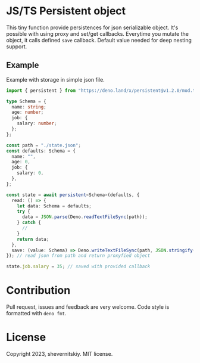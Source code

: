 # JS/TS Persistent object

This tiny function provide persistences for json serializable object. It's possible with using proxy and set/get
callbacks. Everytime you mutate the object, it calls defined `save` callback. Default value needed for deep nesting
support.

## Example

Example with storage in simple json file.

```ts
import { persistent } from "https://deno.land/x/persistent@v1.2.0/mod.ts";

type Schema = {
  name: string;
  age: number;
  job: {
    salary: number;
  };
};

const path = "./state.json";
const defaults: Schema = {
  name: "",
  age: 0,
  job: {
    salary: 0,
  },
};

const state = await persistent<Schema>(defaults, {
  read: () => {
    let data: Schema = defaults;
    try {
      data = JSON.parse(Deno.readTextFileSync(path));
    } catch {
      //
    }
    return data;
  },
  save: (value: Schema) => Deno.writeTextFileSync(path, JSON.stringify(value, null, 2)),
}); // read json from path and return proxyfied object

state.job.salary = 35; // saved with provided callback
```

# Contribution

Pull request, issues and feedback are very welcome. Code style is formatted with `deno fmt`.

# License

Copyright 2023, shevernitskiy. MIT license.
